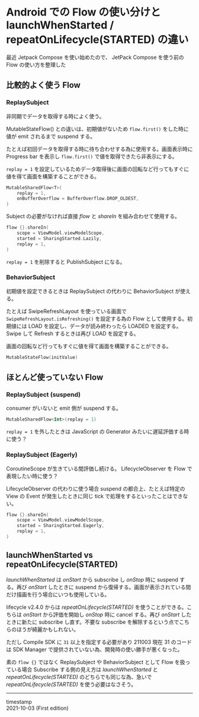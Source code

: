 Android での Flow の使い分けと launchWhenStarted / repeatOnLifecycle(STARTED) の違い
====================================================================================

最近 Jetpack Compose を使い始めたので、 JetPack Compose を使う前の Flow の使い方を整理した

比較的よく使う Flow
-------------------

### ReplaySubject ###

非同期でデータを取得する時によく使う。

MutableStateFlow() との違いは、初期値がないため `flow.first()` をした時に値が emit されるまで suspend する。

たとえば初回データを取得する時に待ち合わせする為に使用する。画面表示時に Progress bar を表示し `flow.first()` で値を取得できたら非表示にする。

`replay = 1` を設定しているためデータ取得後に画面の回転など行ってもすぐに値を得て画面を構築することができる。

```kotlin
MutableSharedFlow<T>(
    replay = 1,
    onBufferOverflow = BufferOverflow.DROP_OLDEST,
)
```

Subject の必要がなければ直接 *flow* と *shareIn* を組み合わせて使用する。

```kotlin
flow {}.shareIn(
    scope = ViewModel.viewModelScope,
    started = SharingStarted.Lazily,
    replay = 1,
)
```

`replay = 1` を削除すると PublishSubject になる。

### BehaviorSubject ###

初期値を設定できるときは ReplaySubject の代わりに BehaviorSubject が使える。

たとえば SwipeRefreshLayout を使っている画面で `SwipeRefreshLayout.isRefreshing()` を設定する為の Flow として使用する。初期値には LOAD を設定し、データが読み終わったら LOADED を設定する。 Swipe して Refresh するときは再び LOAD を設定する。

画面の回転など行ってもすぐに値を得て画面を構築することができる。

```kotlin
MutableStateFlow(initValue)
```

ほとんど使っていない Flow
-------------------------

### ReplaySubject (suspend) ###

consumer がいないと emit 側が suspend する。

```kotlin
MutableSharedFlow<Int>(replay = 1)
```

`replay = 1` を外したときは JavaScript の Generator みたいに遅延評価する時に使う？

### ReplaySubject (Eagerly) ###

CoroutineScope が生きている間評価し続ける。 LifecycleObserver を Flow で表現したい時に使う？

LifecycleObserver の代わりに使う場合 suspend の都合上、たとえば特定の View の Event が発生したときに同じ tick で処理をするといったことはできない。

```kotlin
flow {}.shareIn(
    scope = ViewModel.viewModelScope,
    started = SharingStarted.Eagerly,
    replay = 1,
)
```

launchWhenStarted vs repeatOnLifecycle(STARTED)
-----------------------------------------------

*launchWhenStarted* は *onStart* から subscribe し *onStop* 時に suspend する。再び *onStart* したときに suspend から復帰する。画面が表示されている間だけ描画を行う場合にいつも使用している。

lifecycle v2.4.0 からは *repeatOnLifecycle(STARTED)* を使うことができる。こちらは *onStart* から評価を開始し *onStop* 時に cancel する。再び *onStart* したときに新たに subscribe し直す。不要な subscribe を解除するという点でこちらのほうが綺麗かもしれない。

ただし Compile SDK に `31` 以上を指定する必要があり 211003 現在 31 のコードは SDK Manager で提供されていない為、開発時の使い勝手が悪くなった。

素の `flow {}` ではなく ReplaySubject や BehaviorSubject として Flow を扱っている場合 Subscribe する側の見え方は *launchWhenStarted* と *repeatOnLifecycle(STARTED)* のどちらでも同じな為、急いで *repeatOnLifecycle(STARTED)* を使う必要はなさそう。

- - -

timestamp  
2021-10-03 (First edition)
